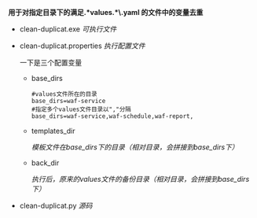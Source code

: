 **用于对指定目录下的满足.\*values\.\*\\\.yaml 的文件中的变量去重**

* clean-duplicat.exe
    *可执行文件*

* clean-duplicat.properties
    *执行配置文件*
    
    一下是三个配置变量
    
    * base_dirs
    
        ```properties
        #values文件所在的目录
        base_dirs=waf-service
        #指定多个values文件目录以","分隔
        base_dirs=waf-service,waf-schedule,waf-report,
        ```
    
    * templates_dir
    
        *模板文件在base_dirs下的目录（相对目录，会拼接到base_dirs下）*
    
    * back_dir
    
        *执行后，原来的values文件的备份目录（相对目录，会拼接到base_dirs下）*
    
* clean-duplicat.py
    *源码*